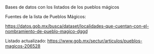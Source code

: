 Bases de datos con los listados de los pueblos mágicos

Fuentes de la lista de Pueblos Mágicos:

https://datos.gob.mx/busca/dataset/localidades-que-cuentan-con-el-nombramiento-de-pueblo-magico-dggd

Listado actualizado: https://www.gob.mx/sectur/articulos/pueblos-magicos-206528

